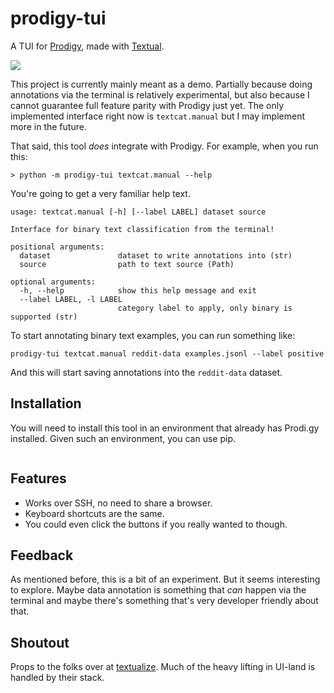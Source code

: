 # prodigy-tui

A TUI for [Prodigy](https://prodi.gy/), made with [Textual](https://textual.textualize.io/). 

![](demo.svg)

This project is currently mainly meant as a demo. Partially because doing annotations via the terminal is relatively experimental, but also because I cannot guarantee full feature parity with Prodigy just yet. The only implemented interface right now is `textcat.manual` but I may implement more in the future. 

That said, this tool _does_ integrate with Prodigy. For example, when you run this:

```
> python -m prodigy-tui textcat.manual --help 
```

You're going to get a very familiar help text. 

```
usage: textcat.manual [-h] [--label LABEL] dataset source

Interface for binary text classification from the terminal!

positional arguments:
  dataset               dataset to write annotations into (str)
  source                path to text source (Path)

optional arguments:
  -h, --help            show this help message and exit
  --label LABEL, -l LABEL
                        category label to apply, only binary is supported (str)
```

To start annotating binary text examples, you can run something like: 

```
prodigy-tui textcat.manual reddit-data examples.jsonl --label positive
```

And this will start saving annotations into the `reddit-data` dataset. 

## Installation 

You will need to install this tool in an environment that already has Prodi.gy installed. Given such an environment, you can use pip. 

```

```

## Features 

- Works over SSH, no need to share a browser. 
- Keyboard shortcuts are the same. 
- You could even click the buttons if you really wanted to though. 

## Feedback

As mentioned before, this is a bit of an experiment. But it seems interesting to explore. Maybe data annotation is something that _can_ happen via the terminal and maybe there's something that's very developer friendly about that.

## Shoutout 

Props to the folks over at [textualize](https://www.textualize.io/). Much of the heavy lifting in UI-land is handled by their stack. 
